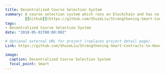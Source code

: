 ```yaml
---
title: Decentralized Course Selection System
summary: A course selection system which runs on blockchain and has no registrar. 
         [[Github]](https://github.com/ShuzeLiu/Strengthening-Smart-Contracts-to-Handle-Unexpected-Situations).
tags:
- Decentralized Course Selection System
date: "2018-05-01T00:00:00Z"

# Optional external URL for project (replaces project detail page).
Link: https://github.com/ShuzeLiu/Strengthening-Smart-Contracts-to-Handle-Unexpected-Situations

image:
  caption: Decentralized Course Selection System
  focal_point: Smart
---
```

